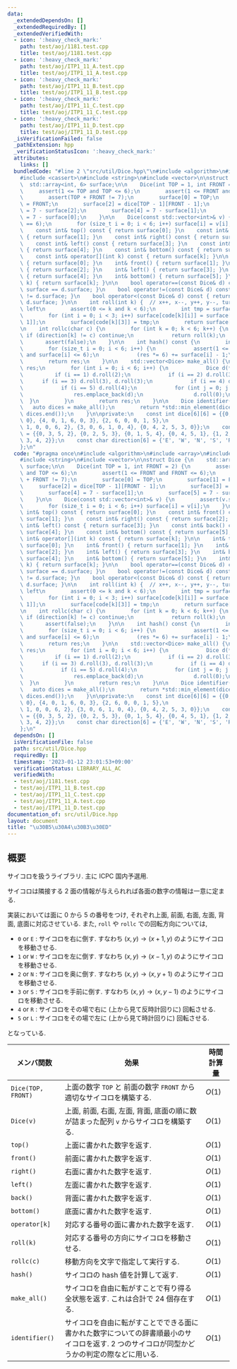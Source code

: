 ```yaml
---
data:
  _extendedDependsOn: []
  _extendedRequiredBy: []
  _extendedVerifiedWith:
  - icon: ':heavy_check_mark:'
    path: test/aoj/1181.test.cpp
    title: test/aoj/1181.test.cpp
  - icon: ':heavy_check_mark:'
    path: test/aoj/ITP1_11_A.test.cpp
    title: test/aoj/ITP1_11_A.test.cpp
  - icon: ':heavy_check_mark:'
    path: test/aoj/ITP1_11_B.test.cpp
    title: test/aoj/ITP1_11_B.test.cpp
  - icon: ':heavy_check_mark:'
    path: test/aoj/ITP1_11_C.test.cpp
    title: test/aoj/ITP1_11_C.test.cpp
  - icon: ':heavy_check_mark:'
    path: test/aoj/ITP1_11_D.test.cpp
    title: test/aoj/ITP1_11_D.test.cpp
  _isVerificationFailed: false
  _pathExtension: hpp
  _verificationStatusIcon: ':heavy_check_mark:'
  attributes:
    links: []
  bundledCode: "#line 2 \"src/util/Dice.hpp\"\n#include <algorithm>\n#include <array>\n\
    #include <cassert>\n#include <string>\n#include <vector>\n\nstruct Dice {\n  \
    \  std::array<int, 6> surface;\n\n    Dice(int TOP = 1, int FRONT = 2) {\n   \
    \     assert(1 <= TOP and TOP <= 6);\n        assert(1 <= FRONT and FRONT <= 6);\n\
    \        assert(TOP + FRONT != 7);\n        surface[0] = TOP;\n        surface[1]\
    \ = FRONT;\n        surface[2] = dice[TOP - 1][FRONT - 1];\n        surface[3]\
    \ = 7 - surface[2];\n        surface[4] = 7 - surface[1];\n        surface[5]\
    \ = 7 - surface[0];\n    }\n\n    Dice(const std::vector<int>& v) {\n        assert(v.size()\
    \ == 6);\n        for (size_t i = 0; i < 6; i++) surface[i] = v[i];\n    }\n\n\
    \    const int& top() const { return surface[0]; }\n    const int& front() const\
    \ { return surface[1]; }\n    const int& right() const { return surface[2]; }\n\
    \    const int& left() const { return surface[3]; }\n    const int& back() const\
    \ { return surface[4]; }\n    const int& bottom() const { return surface[5]; }\n\
    \    const int& operator[](int k) const { return surface[k]; }\n\n    int& top()\
    \ { return surface[0]; }\n    int& front() { return surface[1]; }\n    int& right()\
    \ { return surface[2]; }\n    int& left() { return surface[3]; }\n    int& back()\
    \ { return surface[4]; }\n    int& bottom() { return surface[5]; }\n    int& operator[](int\
    \ k) { return surface[k]; }\n\n    bool operator==(const Dice& d) const { return\
    \ surface == d.surface; }\n    bool operator!=(const Dice& d) const { return surface\
    \ != d.surface; }\n    bool operator<(const Dice& d) const { return surface <\
    \ d.surface; }\n\n    int roll(int k) {  // x++, x--, y++, y--, turn right, turn\
    \ left\n        assert(0 <= k and k < 6);\n        int tmp = surface[code[k][0]];\n\
    \        for (int i = 0; i < 3; i++) surface[code[k][i]] = surface[code[k][i +\
    \ 1]];\n        surface[code[k][3]] = tmp;\n        return surface[0];\n    }\n\
    \n    int rollc(char c) {\n        for (int k = 0; k < 6; k++) {\n           \
    \ if (direction[k] != c) continue;\n            return roll(k);\n        }\n \
    \       assert(false);\n    }\n\n    int hash() const {\n        int res = 0;\n\
    \        for (size_t i = 0; i < 6; i++) {\n            assert(1 <= surface[i]\
    \ and surface[i] <= 6);\n            (res *= 6) += surface[i] - 1;\n        }\n\
    \        return res;\n    }\n\n    std::vector<Dice> make_all() {\n        std::vector<Dice>\
    \ res;\n        for (int i = 0; i < 6; i++) {\n            Dice d(*this);\n  \
    \          if (i == 1) d.roll(2);\n            if (i == 2) d.roll(3);\n      \
    \      if (i == 3) d.roll(3), d.roll(3);\n            if (i == 4) d.roll(5);\n\
    \            if (i == 5) d.roll(4);\n            for (int j = 0; j < 4; j++) {\n\
    \                res.emplace_back(d);\n                d.roll(0);\n          \
    \  }\n        }\n        return res;\n    }\n\n    Dice identifier() {\n     \
    \   auto dices = make_all();\n        return *std::min_element(dices.begin(),\
    \ dices.end());\n    }\n\nprivate:\n    const int dice[6][6] = {{0, 3, 5, 2, 4,\
    \ 0}, {4, 0, 1, 6, 0, 3}, {2, 6, 0, 0, 1, 5},\n                            {5,\
    \ 1, 0, 0, 6, 2}, {3, 0, 6, 1, 0, 4}, {0, 4, 2, 5, 3, 0}};\n    const int code[6][4]\
    \ = {{0, 3, 5, 2}, {0, 2, 5, 3}, {0, 1, 5, 4}, {0, 4, 5, 1}, {1, 2, 4, 3}, {1,\
    \ 3, 4, 2}};\n    const char direction[6] = {'E', 'W', 'N', 'S', 'R', 'L'};\n\
    };\n"
  code: "#pragma once\n#include <algorithm>\n#include <array>\n#include <cassert>\n\
    #include <string>\n#include <vector>\n\nstruct Dice {\n    std::array<int, 6>\
    \ surface;\n\n    Dice(int TOP = 1, int FRONT = 2) {\n        assert(1 <= TOP\
    \ and TOP <= 6);\n        assert(1 <= FRONT and FRONT <= 6);\n        assert(TOP\
    \ + FRONT != 7);\n        surface[0] = TOP;\n        surface[1] = FRONT;\n   \
    \     surface[2] = dice[TOP - 1][FRONT - 1];\n        surface[3] = 7 - surface[2];\n\
    \        surface[4] = 7 - surface[1];\n        surface[5] = 7 - surface[0];\n\
    \    }\n\n    Dice(const std::vector<int>& v) {\n        assert(v.size() == 6);\n\
    \        for (size_t i = 0; i < 6; i++) surface[i] = v[i];\n    }\n\n    const\
    \ int& top() const { return surface[0]; }\n    const int& front() const { return\
    \ surface[1]; }\n    const int& right() const { return surface[2]; }\n    const\
    \ int& left() const { return surface[3]; }\n    const int& back() const { return\
    \ surface[4]; }\n    const int& bottom() const { return surface[5]; }\n    const\
    \ int& operator[](int k) const { return surface[k]; }\n\n    int& top() { return\
    \ surface[0]; }\n    int& front() { return surface[1]; }\n    int& right() { return\
    \ surface[2]; }\n    int& left() { return surface[3]; }\n    int& back() { return\
    \ surface[4]; }\n    int& bottom() { return surface[5]; }\n    int& operator[](int\
    \ k) { return surface[k]; }\n\n    bool operator==(const Dice& d) const { return\
    \ surface == d.surface; }\n    bool operator!=(const Dice& d) const { return surface\
    \ != d.surface; }\n    bool operator<(const Dice& d) const { return surface <\
    \ d.surface; }\n\n    int roll(int k) {  // x++, x--, y++, y--, turn right, turn\
    \ left\n        assert(0 <= k and k < 6);\n        int tmp = surface[code[k][0]];\n\
    \        for (int i = 0; i < 3; i++) surface[code[k][i]] = surface[code[k][i +\
    \ 1]];\n        surface[code[k][3]] = tmp;\n        return surface[0];\n    }\n\
    \n    int rollc(char c) {\n        for (int k = 0; k < 6; k++) {\n           \
    \ if (direction[k] != c) continue;\n            return roll(k);\n        }\n \
    \       assert(false);\n    }\n\n    int hash() const {\n        int res = 0;\n\
    \        for (size_t i = 0; i < 6; i++) {\n            assert(1 <= surface[i]\
    \ and surface[i] <= 6);\n            (res *= 6) += surface[i] - 1;\n        }\n\
    \        return res;\n    }\n\n    std::vector<Dice> make_all() {\n        std::vector<Dice>\
    \ res;\n        for (int i = 0; i < 6; i++) {\n            Dice d(*this);\n  \
    \          if (i == 1) d.roll(2);\n            if (i == 2) d.roll(3);\n      \
    \      if (i == 3) d.roll(3), d.roll(3);\n            if (i == 4) d.roll(5);\n\
    \            if (i == 5) d.roll(4);\n            for (int j = 0; j < 4; j++) {\n\
    \                res.emplace_back(d);\n                d.roll(0);\n          \
    \  }\n        }\n        return res;\n    }\n\n    Dice identifier() {\n     \
    \   auto dices = make_all();\n        return *std::min_element(dices.begin(),\
    \ dices.end());\n    }\n\nprivate:\n    const int dice[6][6] = {{0, 3, 5, 2, 4,\
    \ 0}, {4, 0, 1, 6, 0, 3}, {2, 6, 0, 0, 1, 5},\n                            {5,\
    \ 1, 0, 0, 6, 2}, {3, 0, 6, 1, 0, 4}, {0, 4, 2, 5, 3, 0}};\n    const int code[6][4]\
    \ = {{0, 3, 5, 2}, {0, 2, 5, 3}, {0, 1, 5, 4}, {0, 4, 5, 1}, {1, 2, 4, 3}, {1,\
    \ 3, 4, 2}};\n    const char direction[6] = {'E', 'W', 'N', 'S', 'R', 'L'};\n\
    };\n"
  dependsOn: []
  isVerificationFile: false
  path: src/util/Dice.hpp
  requiredBy: []
  timestamp: '2023-01-12 23:01:53+09:00'
  verificationStatus: LIBRARY_ALL_AC
  verifiedWith:
  - test/aoj/1181.test.cpp
  - test/aoj/ITP1_11_B.test.cpp
  - test/aoj/ITP1_11_C.test.cpp
  - test/aoj/ITP1_11_A.test.cpp
  - test/aoj/ITP1_11_D.test.cpp
documentation_of: src/util/Dice.hpp
layout: document
title: "\u30B5\u30A4\u30B3\u30ED"
---
```


## 概要
サイコロを扱うライブラリ. 主に ICPC 国内予選用.

サイコロは隣接する 2 面の情報が与えられれば各面の数字の情報は一意に定まる.

実装においては面に 0 から 5 の番号をつけ, それぞれ上面, 前面, 右面, 左面, 背面, 底面に対応させている. また, `roll` や `rollc` での回転方向については,

- `0` or `E` : サイコロを右に倒す. すなわち $(x, y) \to (x + 1, y)$ のようにサイコロを移動させる.
- `1` or `W` : サイコロを左に倒す. すなわち $(x, y) \to (x - 1, y)$ のようにサイコロを移動させる.
- `2` or `N` : サイコロを奥に倒す. すなわち $(x, y) \to (x , y + 1)$ のようにサイコロを移動させる.
- `3` or `S` : サイコロを手前に倒す. すなわち $(x, y) \to (x , y - 1)$ のようにサイコロを移動させる.
- `4` or `R` : サイコロをその場で右に (上から見て反時計回りに) 回転させる.
- `5` or `L` : サイコロをその場で左に (上から見て時計回りに) 回転させる.

となっている.

| メンバ関数         | 効果                                                                                                                                        | 時間計算量 |
| ------------------ | ------------------------------------------------------------------------------------------------------------------------------------------- | ---------- |
| `Dice(TOP, FRONT)` | 上面の数字 `TOP` と 前面の数字 `FRONT` から適切なサイコロを構築する.                                                                        | $O(1)$     |
| `Dice(v)`          | 上面, 前面, 右面, 左面, 背面, 底面の順に数が詰まった配列 `v` からサイコロを構築する.                                                        | $O(1)$     |
| `top()`            | 上面に書かれた数字を返す.                                                                                                                   | $O(1)$     |
| `front()`          | 前面に書かれた数字を返す.                                                                                                                   | $O(1)$     |
| `right()`          | 右面に書かれた数字を返す.                                                                                                                   | $O(1)$     |
| `left()`           | 左面に書かれた数字を返す.                                                                                                                   | $O(1)$     |
| `back()`           | 背面に書かれた数字を返す.                                                                                                                   | $O(1)$     |
| `bottom()`         | 底面に書かれた数字を返す.                                                                                                                   | $O(1)$     |
| `operator[k]`      | 対応する番号の面に書かれた数字を返す.                                                                                                       | $O(1)$     |
| `roll(k)`          | 対応する番号の方向にサイコロを移動させる.                                                                                                   | $O(1)$     |
| `rollc(c)`         | 移動方向を文字で指定して実行する.                                                                                                           | $O(1)$     |
| `hash()`           | サイコロの hash 値を計算して返す.                                                                                                           | $O(1)$     |
| `make_all()`       | サイコロを自由に転がすことで有り得る全状態を返す. これは合計で 24 個存在する.                                                               | $O(1)$     |
| `identifier()`     | サイコロを自由に転がすことでできる面に書かれた数字についての辞書順最小のサイコロを返す. 2 つのサイコロが同型かどうかの判定の際などに用いる. | $O(1)$     |
